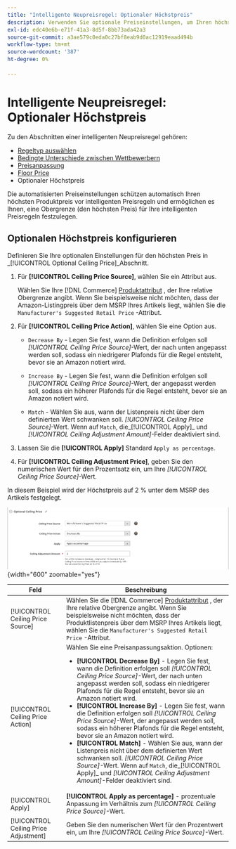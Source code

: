 ```yaml
---
title: "Intelligente Neupreisregel: Optionaler Höchstpreis"
description: Verwenden Sie optionale Preiseinstellungen, um Ihren höchsten Produktpreis vor den intelligenten Preisregeln zu schützen, die Ihre Amazon-Auflistungen verwalten.
exl-id: edc40e6b-e71f-41a3-8d5f-8bb73ada42a3
source-git-commit: a3ae579c0eda0c27bf8eab9d0ac12919eaad494b
workflow-type: tm+mt
source-wordcount: '387'
ht-degree: 0%

---
```


# Intelligente Neupreisregel: Optionaler Höchstpreis

Zu den Abschnitten einer intelligenten Neupreisregel gehören:

- [Regeltyp auswählen](./intelligent-repricing-rules.md)
- [Bedingte Unterschiede zwischen Wettbewerbern](./competitor-conditional-variances.md)
- [Preisanpassung](./price-adjustment.md)
- [Floor Price](./floor-price.md)
- Optionaler Höchstpreis

Die automatisierten Preiseinstellungen schützen automatisch Ihren höchsten Produktpreis vor intelligenten Preisregeln und ermöglichen es Ihnen, eine Obergrenze (den höchsten Preis) für Ihre intelligenten Preisregeln festzulegen.

## Optionalen Höchstpreis konfigurieren

Definieren Sie Ihre optionalen Einstellungen für den höchsten Preis in _[!UICONTROL Optional Ceiling Price]_Abschnitt.

1. Für **[!UICONTROL Ceiling Price Source]**, wählen Sie ein Attribut aus.

   Wählen Sie Ihre [!DNL Commerce] [Produktattribut](https://experienceleague.adobe.com/docs/commerce-admin/catalog/product-attributes/product-attributes.html) , der Ihre relative Obergrenze angibt. Wenn Sie beispielsweise nicht möchten, dass der Amazon-Listingpreis über dem MSRP Ihres Artikels liegt, wählen Sie die `Manufacturer's Suggested Retail Price` -Attribut.

1. Für **[!UICONTROL Ceiling Price Action]**, wählen Sie eine Option aus.

   - `Decrease By` - Legen Sie fest, wann die Definition erfolgen soll _[!UICONTROL Ceiling Price Source]_-Wert, der nach unten angepasst werden soll, sodass ein niedrigerer Plafonds für die Regel entsteht, bevor sie an Amazon notiert wird.

   - `Increase By` - Legen Sie fest, wann die Definition erfolgen soll _[!UICONTROL Ceiling Price Source]_-Wert, der angepasst werden soll, sodass ein höherer Plafonds für die Regel entsteht, bevor sie an Amazon notiert wird.

   - `Match` - Wählen Sie aus, wann der Listenpreis nicht über dem definierten Wert schwanken soll. _[!UICONTROL Ceiling Price Source]_-Wert. Wenn auf `Match`, die_[!UICONTROL Apply]_ und _[!UICONTROL Ceiling Adjustment Amount]_-Felder deaktiviert sind.

1. Lassen Sie die **[!UICONTROL Apply]** Standard `Apply as percentage`.

1. Für **[!UICONTROL Ceiling Adjustment Price]**, geben Sie den numerischen Wert für den Prozentsatz ein, um Ihre _[!UICONTROL Ceiling Price Source]_-Wert.

In diesem Beispiel wird der Höchstpreis auf 2 % unter dem MSRP des Artikels festgelegt.

![Intelligente Neupreisregelung - optionaler Höchstpreis](assets/ob-intelligent-price-rule-ceiling.png){width="600" zoomable="yes"}

| Feld | Beschreibung |
|---|---|
| [!UICONTROL Ceiling Price Source] | Wählen Sie die [!DNL Commerce] [Produktattribut](https://experienceleague.adobe.com/docs/commerce-admin/catalog/product-attributes/product-attributes.html) , der Ihre relative Obergrenze angibt. Wenn Sie beispielsweise nicht möchten, dass der Produktlistenpreis über dem MSRP Ihres Artikels liegt, wählen Sie die `Manufacturer's Suggested Retail Price` -Attribut. |
| [!UICONTROL Ceiling Price Action] | Wählen Sie eine Preisanpassungsaktion. Optionen:<ul><li>**[!UICONTROL Decrease By]** - Legen Sie fest, wann die Definition erfolgen soll _[!UICONTROL Ceiling Price Source]_-Wert, der nach unten angepasst werden soll, sodass ein niedrigerer Plafonds für die Regel entsteht, bevor sie an Amazon notiert wird.</li><li>**[!UICONTROL Increase By]** - Legen Sie fest, wann die Definition erfolgen soll _[!UICONTROL Ceiling Price Source]_-Wert, der angepasst werden soll, sodass ein höherer Plafonds für die Regel entsteht, bevor sie an Amazon notiert wird.</li><li>**[!UICONTROL Match]** - Wählen Sie aus, wann der Listenpreis nicht über dem definierten Wert schwanken soll. _[!UICONTROL Ceiling Price Source]_-Wert. Wenn auf `Match`, die_[!UICONTROL Apply]_ und _[!UICONTROL Ceiling Adjustment Amount]_-Felder deaktiviert sind.</li></ul> |
| [!UICONTROL Apply] | **[!UICONTROL Apply as percentage]** - prozentuale Anpassung im Verhältnis zum _[!UICONTROL Ceiling Price Source]_-Wert. |
| [!UICONTROL Ceiling Price Adjustment] | Geben Sie den numerischen Wert für den Prozentwert ein, um Ihre _[!UICONTROL Ceiling Price Source]_-Wert. |
